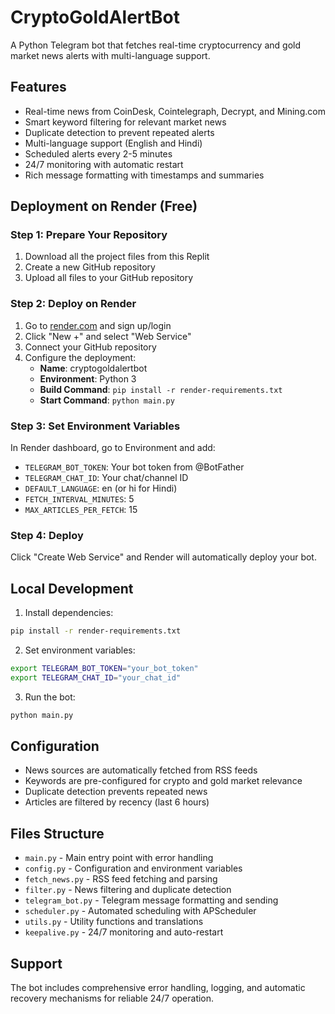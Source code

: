 # CryptoGoldAlertBot

A Python Telegram bot that fetches real-time cryptocurrency and gold market news alerts with multi-language support.

## Features

- Real-time news from CoinDesk, Cointelegraph, Decrypt, and Mining.com
- Smart keyword filtering for relevant market news
- Duplicate detection to prevent repeated alerts
- Multi-language support (English and Hindi)
- Scheduled alerts every 2-5 minutes
- 24/7 monitoring with automatic restart
- Rich message formatting with timestamps and summaries

## Deployment on Render (Free)

### Step 1: Prepare Your Repository

1. Download all the project files from this Replit
2. Create a new GitHub repository
3. Upload all files to your GitHub repository

### Step 2: Deploy on Render

1. Go to [render.com](https://render.com) and sign up/login
2. Click "New +" and select "Web Service"
3. Connect your GitHub repository
4. Configure the deployment:
   - **Name**: cryptogoldalertbot
   - **Environment**: Python 3
   - **Build Command**: `pip install -r render-requirements.txt`
   - **Start Command**: `python main.py`

### Step 3: Set Environment Variables

In Render dashboard, go to Environment and add:

- `TELEGRAM_BOT_TOKEN`: Your bot token from @BotFather
- `TELEGRAM_CHAT_ID`: Your chat/channel ID
- `DEFAULT_LANGUAGE`: en (or hi for Hindi)
- `FETCH_INTERVAL_MINUTES`: 5
- `MAX_ARTICLES_PER_FETCH`: 15

### Step 4: Deploy

Click "Create Web Service" and Render will automatically deploy your bot.

## Local Development

1. Install dependencies:
```bash
pip install -r render-requirements.txt
```

2. Set environment variables:
```bash
export TELEGRAM_BOT_TOKEN="your_bot_token"
export TELEGRAM_CHAT_ID="your_chat_id"
```

3. Run the bot:
```bash
python main.py
```

## Configuration

- News sources are automatically fetched from RSS feeds
- Keywords are pre-configured for crypto and gold market relevance
- Duplicate detection prevents repeated news
- Articles are filtered by recency (last 6 hours)

## Files Structure

- `main.py` - Main entry point with error handling
- `config.py` - Configuration and environment variables
- `fetch_news.py` - RSS feed fetching and parsing
- `filter.py` - News filtering and duplicate detection
- `telegram_bot.py` - Telegram message formatting and sending
- `scheduler.py` - Automated scheduling with APScheduler
- `utils.py` - Utility functions and translations
- `keepalive.py` - 24/7 monitoring and auto-restart

## Support

The bot includes comprehensive error handling, logging, and automatic recovery mechanisms for reliable 24/7 operation.